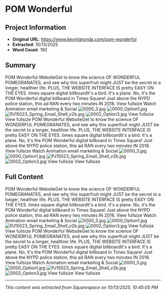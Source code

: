 # POM Wonderful

## Project Information

- **Original URL**: https://www.kevinlaronda.com/pom-wonderful
- **Extracted**: 10/13/2025
- **Word Count**: 192

## Summary

POM Wonderful WebsiteGet to know the science OF WONDERFUL POMEGRANATES, and see why this superfruit might JUST be the secret to a longer, healthier life. PLUS, THE WEBSITE INTERFACE IS pretty EASY ON THE EYES. times square digital billboardIt's a bird. It's a plane. No, it's the POM Wonderful digital billboard in Times Square! Just above the NYPD police station, this ad RAN every two minutes IN 2018. View fullsize Watch Animation email marketing & Social <img src="https://images.squarespace-cdn.com/content/v1/5a32ebd449fc2b2dd08ccbb1/1513729904213-TOV6ZRU0H2A6YDS96KJ9/0000_3.jpg" alt="0000_3.jpg" /> <img src="https://images.squarespace-cdn.com/content/v1/5a32ebd449fc2b2dd08ccbb1/1513729904515-QEGC6I1WHVYRLDUY00SR/0000_Option1.jpg" alt="0000_Option1.jpg" /> <img src="https://images.squarespace-cdn.com/content/v1/5a32ebd449fc2b2dd08ccbb1/1513729906483-829E4Z9YDX42YTXMD6Z7/PJ15023_Spring_Email_Shell_v2b.jpg" alt="PJ15023_Spring_Email_Shell_v2b.jpg" /> <img src="https://images.squarespace-cdn.com/content/v1/5a32ebd449fc2b2dd08ccbb1/1513729906371-HNMHHYSD0WSV9RAKJAUZ/0002_Option3.jpg" alt="0002_Option3.jpg" /> View fullsize View fullsize POM Wonderful WebsiteGet to know the science OF WONDERFUL POMEGRANATES, and see why this superfruit might JUST be the secret to a longer, healthier life. PLUS, THE WEBSITE INTERFACE IS pretty EASY ON THE EYES. times square digital billboardIt's a bird. It's a plane. No, it's the POM Wonderful digital billboard in Times Square! Just above the NYPD police station, this ad RAN every two minutes IN 2018. View fullsize Watch Animation email marketing & Social <img src="https://images.squarespace-cdn.com/content/v1/5a32ebd449fc2b2dd08ccbb1/1513729904213-TOV6ZRU0H2A6YDS96KJ9/0000_3.jpg" alt="0000_3.jpg" /> <img src="https://images.squarespace-cdn.com/content/v1/5a32ebd449fc2b2dd08ccbb1/1513729904515-QEGC6I1WHVYRLDUY00SR/0000_Option1.jpg" alt="0000_Option1.jpg" /> <img src="https://images.squarespace-cdn.com/content/v1/5a32ebd449fc2b2dd08ccbb1/1513729906483-829E4Z9YDX42YTXMD6Z7/PJ15023_Spring_Email_Shell_v2b.jpg" alt="PJ15023_Spring_Email_Shell_v2b.jpg" /> <img src="https://images.squarespace-cdn.com/content/v1/5a32ebd449fc2b2dd08ccbb1/1513729906371-HNMHHYSD0WSV9RAKJAUZ/0002_Option3.jpg" alt="0002_Option3.jpg" /> View fullsize View fullsize

## Full Content

POM Wonderful WebsiteGet to know the science OF WONDERFUL POMEGRANATES, and see why this superfruit might JUST be the secret to a longer, healthier life. PLUS, THE WEBSITE INTERFACE IS pretty EASY ON THE EYES. times square digital billboardIt's a bird. It's a plane. No, it's the POM Wonderful digital billboard in Times Square! Just above the NYPD police station, this ad RAN every two minutes IN 2018. View fullsize Watch Animation email marketing & Social <img src="https://images.squarespace-cdn.com/content/v1/5a32ebd449fc2b2dd08ccbb1/1513729904213-TOV6ZRU0H2A6YDS96KJ9/0000_3.jpg" alt="0000_3.jpg" /> <img src="https://images.squarespace-cdn.com/content/v1/5a32ebd449fc2b2dd08ccbb1/1513729904515-QEGC6I1WHVYRLDUY00SR/0000_Option1.jpg" alt="0000_Option1.jpg" /> <img src="https://images.squarespace-cdn.com/content/v1/5a32ebd449fc2b2dd08ccbb1/1513729906483-829E4Z9YDX42YTXMD6Z7/PJ15023_Spring_Email_Shell_v2b.jpg" alt="PJ15023_Spring_Email_Shell_v2b.jpg" /> <img src="https://images.squarespace-cdn.com/content/v1/5a32ebd449fc2b2dd08ccbb1/1513729906371-HNMHHYSD0WSV9RAKJAUZ/0002_Option3.jpg" alt="0002_Option3.jpg" /> View fullsize View fullsize POM Wonderful WebsiteGet to know the science OF WONDERFUL POMEGRANATES, and see why this superfruit might JUST be the secret to a longer, healthier life. PLUS, THE WEBSITE INTERFACE IS pretty EASY ON THE EYES. times square digital billboardIt's a bird. It's a plane. No, it's the POM Wonderful digital billboard in Times Square! Just above the NYPD police station, this ad RAN every two minutes IN 2018. View fullsize Watch Animation email marketing & Social <img src="https://images.squarespace-cdn.com/content/v1/5a32ebd449fc2b2dd08ccbb1/1513729904213-TOV6ZRU0H2A6YDS96KJ9/0000_3.jpg" alt="0000_3.jpg" /> <img src="https://images.squarespace-cdn.com/content/v1/5a32ebd449fc2b2dd08ccbb1/1513729904515-QEGC6I1WHVYRLDUY00SR/0000_Option1.jpg" alt="0000_Option1.jpg" /> <img src="https://images.squarespace-cdn.com/content/v1/5a32ebd449fc2b2dd08ccbb1/1513729906483-829E4Z9YDX42YTXMD6Z7/PJ15023_Spring_Email_Shell_v2b.jpg" alt="PJ15023_Spring_Email_Shell_v2b.jpg" /> <img src="https://images.squarespace-cdn.com/content/v1/5a32ebd449fc2b2dd08ccbb1/1513729906371-HNMHHYSD0WSV9RAKJAUZ/0002_Option3.jpg" alt="0002_Option3.jpg" /> View fullsize View fullsize

---

*This content was extracted from Squarespace on 10/13/2025, 10:45:05 PM*
